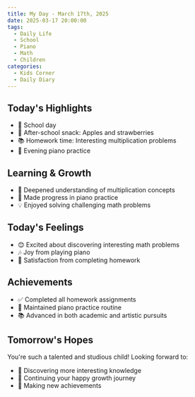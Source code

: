 ```yaml
---
title: My Day - March 17th, 2025
date: 2025-03-17 20:00:00
tags:
  - Daily Life
  - School
  - Piano
  - Math
  - Children
categories:
  - Kids Corner
  - Daily Diary
---
```


## Today's Highlights
- 🏫 School day
- 🍎 After-school snack: Apples and strawberries
- 📚 Homework time: Interesting multiplication problems
- 🎹 Evening piano practice

## Learning & Growth
- 📐 Deepened understanding of multiplication concepts
- 🎵 Made progress in piano practice
- 💡 Enjoyed solving challenging math problems

## Today's Feelings
- 😊 Excited about discovering interesting math problems
- 🎶 Joy from playing piano
- 📖 Satisfaction from completing homework

## Achievements
- ✅ Completed all homework assignments
- 🎼 Maintained piano practice routine
- 📚 Advanced in both academic and artistic pursuits

## Tomorrow's Hopes
You're such a talented and studious child! Looking forward to:
- 🌟 Discovering more interesting knowledge
- 🌱 Continuing your happy growth journey
- 💪 Making new achievements